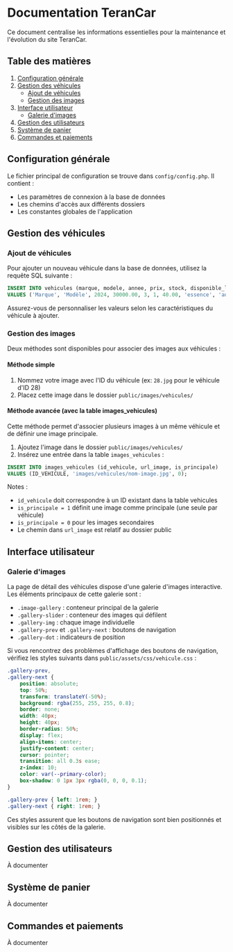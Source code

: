 # Documentation TeranCar

Ce document centralise les informations essentielles pour la maintenance et l'évolution du site TeranCar.

## Table des matières

1. [Configuration générale](#configuration-générale)
2. [Gestion des véhicules](#gestion-des-véhicules)
   - [Ajout de véhicules](#ajout-de-véhicules)
   - [Gestion des images](#gestion-des-images)
3. [Interface utilisateur](#interface-utilisateur)
   - [Galerie d'images](#galerie-dimages)
4. [Gestion des utilisateurs](#gestion-des-utilisateurs)
5. [Système de panier](#système-de-panier)
6. [Commandes et paiements](#commandes-et-paiements)

## Configuration générale

Le fichier principal de configuration se trouve dans `config/config.php`. Il contient :
- Les paramètres de connexion à la base de données
- Les chemins d'accès aux différents dossiers
- Les constantes globales de l'application

## Gestion des véhicules

### Ajout de véhicules

Pour ajouter un nouveau véhicule dans la base de données, utilisez la requête SQL suivante :

```sql
INSERT INTO vehicules (marque, modele, annee, prix, stock, disponible_location, tarif_location_journalier, carburant, transmission, kilometrage, statut) 
VALUES ('Marque', 'Modèle', 2024, 30000.00, 3, 1, 40.00, 'essence', 'automatique', 0, 'disponible');
```

Assurez-vous de personnaliser les valeurs selon les caractéristiques du véhicule à ajouter.

### Gestion des images

Deux méthodes sont disponibles pour associer des images aux véhicules :

#### Méthode simple

1. Nommez votre image avec l'ID du véhicule (ex: `28.jpg` pour le véhicule d'ID 28)
2. Placez cette image dans le dossier `public/images/vehicules/`

#### Méthode avancée (avec la table images_vehicules)

Cette méthode permet d'associer plusieurs images à un même véhicule et de définir une image principale.

1. Ajoutez l'image dans le dossier `public/images/vehicules/`
2. Insérez une entrée dans la table `images_vehicules` :

```sql
INSERT INTO images_vehicules (id_vehicule, url_image, is_principale) 
VALUES (ID_VEHICULE, 'images/vehicules/nom-image.jpg', 0);
```

Notes :
- `id_vehicule` doit correspondre à un ID existant dans la table vehicules
- `is_principale = 1` définit une image comme principale (une seule par véhicule)
- `is_principale = 0` pour les images secondaires
- Le chemin dans `url_image` est relatif au dossier public

## Interface utilisateur

### Galerie d'images

La page de détail des véhicules dispose d'une galerie d'images interactive. Les éléments principaux de cette galerie sont :

- `.image-gallery` : conteneur principal de la galerie
- `.gallery-slider` : conteneur des images qui défilent
- `.gallery-img` : chaque image individuelle
- `.gallery-prev` et `.gallery-next` : boutons de navigation
- `.gallery-dot` : indicateurs de position

Si vous rencontrez des problèmes d'affichage des boutons de navigation, vérifiez les styles suivants dans `public/assets/css/vehicule.css` :

```css
.gallery-prev,
.gallery-next {
    position: absolute;
    top: 50%;
    transform: translateY(-50%);
    background: rgba(255, 255, 255, 0.8);
    border: none;
    width: 40px;
    height: 40px;
    border-radius: 50%;
    display: flex;
    align-items: center;
    justify-content: center;
    cursor: pointer;
    transition: all 0.3s ease;
    z-index: 10;
    color: var(--primary-color);
    box-shadow: 0 1px 3px rgba(0, 0, 0, 0.1);
}

.gallery-prev { left: 1rem; }
.gallery-next { right: 1rem; }
```

Ces styles assurent que les boutons de navigation sont bien positionnés et visibles sur les côtés de la galerie.

## Gestion des utilisateurs

À documenter

## Système de panier

À documenter

## Commandes et paiements

À documenter